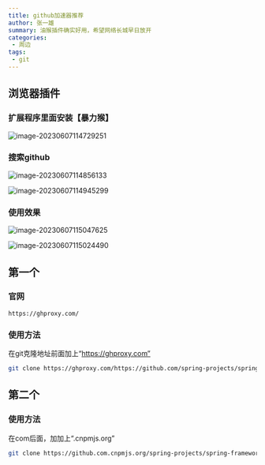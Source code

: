 ```yaml
---
title: github加速器推荐
author: 张一雄
summary: 油猴插件确实好用，希望网络长城早日放开
categories:
 - 周边
tags:
 - git
---
```


## 浏览器插件

### 扩展程序里面安装【暴力猴】

![image-20230607114729251](https://img.myfox.fun/img/20230607114730.png)

### 搜索github

![image-20230607114856133](https://img.myfox.fun/img/20230607114857.png)

![image-20230607114945299](https://img.myfox.fun/img/20230607114946.png)

### 使用效果

![image-20230607115047625](https://img.myfox.fun/img/20230607115048.png)

![image-20230607115024490](https://img.myfox.fun/img/20230607115025.png)



## 第一个

### 官网

```http
https://ghproxy.com/
```

### 使用方法

在git克隆地址前面加上“https://ghproxy.com”

```sh
git clone https://ghproxy.com/https://github.com/spring-projects/spring-framework.git
```

## 第二个

### 使用方法

在com后面，加加上“.cnpmjs.org”

```sh
git clone https://github.com.cnpmjs.org/spring-projects/spring-framework.git
```

